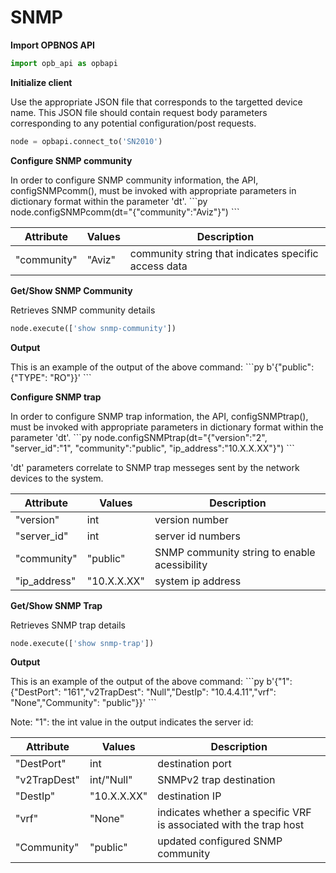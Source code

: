 # SNMP

<strong>Import OPBNOS API</strong>

```py
import opb_api as opbapi
```

<strong>Initialize client</strong>
<p>Use the appropriate JSON file that corresponds to the targetted device name. This JSON file should contain request body parameters corresponding to any potential configuration/post requests.

```py
node = opbapi.connect_to('SN2010')
```

<strong>Configure SNMP community</strong>
<p>In order to configure SNMP community information, the API, configSNMPcomm(), must be invoked with appropriate parameters in dictionary format within the parameter 'dt'.
```py
node.configSNMPcomm(dt="{"community":"Aviz"}")
```

<table>
 <tbody>
  <thead>
    <tr>
      <th>Attribute</th>
      <th>Values</th>
      <th>Description</th>
    </tr>
  </thead>
  <tbody>
    <tr>
      <td>"community"</td>
      <td>"Aviz"</td>
      <td>community string that indicates specific access data</td>
    </tr>
  </tbody>
</table>

<strong>Get/Show SNMP Community</strong>
<p> Retrieves SNMP community details

```py
node.execute(['show snmp-community'])
```
<strong>Output</strong>
<p> This is an example of the output of the above command:
```py
b'{"public": {"TYPE": "RO"}}'
```

<strong>Configure SNMP trap</strong>
<p>In order to configure SNMP trap information, the API, configSNMPtrap(), must be invoked with appropriate parameters in dictionary format within the parameter 'dt'.
```py
node.configSNMPtrap(dt="{"version":"2", "server_id":"1", "community":"public", "ip_address":"10.X.X.XX"}")
```
<p> 'dt' parameters correlate to SNMP trap messeges sent by the network devices to the system.
<table>
 <tbody>
  <thead>
    <tr>
      <th>Attribute</th>
      <th>Values</th>
      <th>Description</th>
    </tr>
  </thead>
  <tbody>
    <tr>
      <td>"version"</td>
      <td>int</td>
      <td>version number</td>
    </tr>
    <tr>
      <td>"server_id"</td>
      <td>int</td>
      <td>server id numbers</td>
    </tr>
    <tr>
      <td>"community"</td>
      <td>"public"</td>
      <td>SNMP community string to enable acessibility</td>
    </tr>
    <tr>
      <td>"ip_address"</td>
      <td>"10.X.X.XX"</td>
      <td>system ip address</td>
    </tr>
  </tbody>
</table>

<strong>Get/Show SNMP Trap</strong>
<p> Retrieves SNMP trap details

```py
node.execute(['show snmp-trap'])
```
<strong>Output</strong>
<p> This is an example of the output of the above command:
```py
b'{"1": {"DestPort": "161","v2TrapDest": "Null","DestIp": "10.4.4.11","vrf": "None","Community": "public"}}'
```
<p> Note: "1": the int value in the output indicates the server id:
<table>
 <tbody>
  <thead>
    <tr>
      <th>Attribute</th>
      <th>Values</th>
      <th>Description</th>
    </tr>
  </thead>
  <tbody>
    <tr>
      <td>"DestPort"</td>
      <td>int</td>
      <td>destination port</td>
    </tr>
    <tr>
      <td>"v2TrapDest"</td>
      <td>int/"Null"</td>
      <td>SNMPv2 trap destination</td>
    </tr>
    <tr>
      <td>"DestIp"</td>
      <td>"10.X.X.XX"</td>
      <td>destination IP</td>
    </tr>
    <tr>
      <td>"vrf"</td>
      <td>"None"</td>
      <td>indicates whether a specific VRF is associated with the trap host</td>
    </tr>
    <tr>
      <td>"Community"</td>
      <td>"public"</td>
      <td>updated configured SNMP community</td>
    </tr>
  </tbody>
</table>


